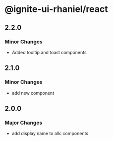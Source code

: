 # @ignite-ui-rhaniel/react

## 2.2.0

### Minor Changes

- Added tooltip and toast components

## 2.1.0

### Minor Changes

- add new component

## 2.0.0

### Major Changes

- add display name to allc components
